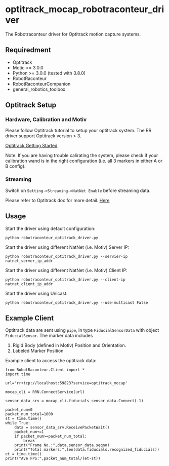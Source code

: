 # optitrack_mocap_robotraconteur_driver
The Robotraconteur driver for Optitrack motion capture systems.

## Requiredment

- Optitrack
- Motic >= 3.0.0
- Python >= 3.0.0 (tested with 3.8.0)
- RobotRaconteur
- RobotRaconteurCompanion
- general_robotics_toolbox

## Optitrack Setup

### Hardware, Calibration and Motiv

Please follow Optitrack tutorial to setup your optitrack system. The RR driver support Optitrack version > 3.

[Optitrack Getting Started](https://docs.optitrack.com/quick-start-guides/quick-start-guide-getting-started)

Note: If you are having trouble calirating the system, please check if your calibration wand is in the right configuration (i.e. all 3 markers in either A or B config).

### Streaming

Switch on `Setting->Streaming->NatNet Enable` before streaming data.

Please refer to Optitrack doc for more detail. [Here](https://docs.optitrack.com/motive/data-streaming)

## Usage 

Start the driver using default configuration:

```
python robotraconteur_optitrack_driver.py
```

Start the driver using different NatNet (i.e. Motiv) Server IP:

```
python robotraconteur_optitrack_driver.py --servier-ip natnet_server_ip_addr
```

Start the driver using different NatNet (i.e. Motiv) Client IP:

```
python robotraconteur_optitrack_driver.py --client-ip natnet_client_ip_addr
```

Start the driver using Unicast:

```
python robotraconteur_optitrack_driver.py --use-multicast False
```

## Example Client

Optitrack data are sent using `pipe`, in type `FiducialSensorData` with object `FiducialSensor`. The marker data includes

1. Rigid Body (defined in Motiv) Position and Orientation.
2. Labeled Marker Position

Example client to access the optitrack data:

```
from RobotRaconteur.Client import *
import time

url='rr+tcp://localhost:59823?service=optitrack_mocap'

mocap_cli = RRN.ConnectService(url)

sensor_data_srv = mocap_cli.fiducials_sensor_data.Connect(-1)

packet_num=0
packet_num_total=1000
st = time.time()
while True:
    data = sensor_data_srv.ReceivePacketWait()
    packet_num+=1
    if packet_num>=packet_num_total:
        break
    print("Frame No.:",data.sensor_data.seqno)
    print("Total markers:",len(data.fiducials.recognized_fiducials))
et = time.time()
print("Ave FPS:",packet_num_total/(et-st))
```